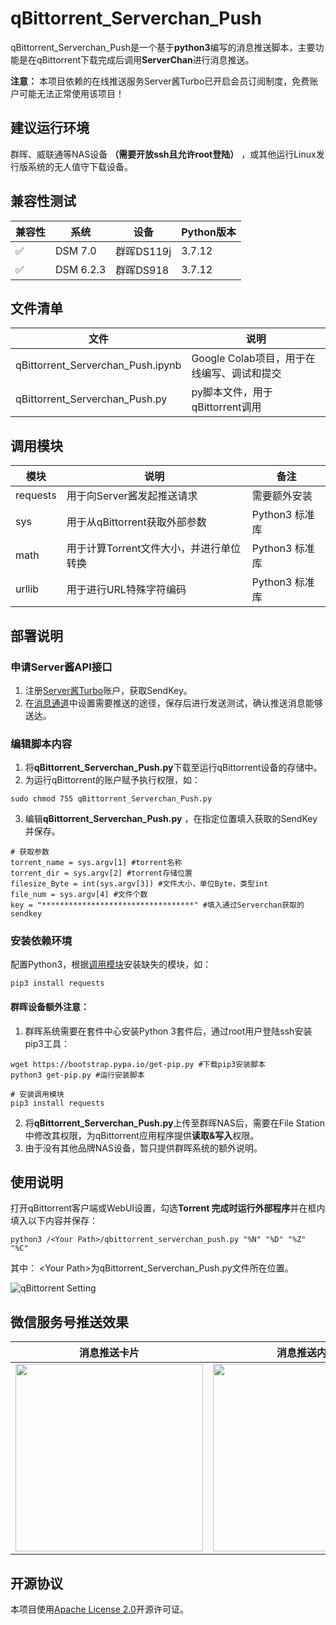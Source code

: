 # qBittorrent_Serverchan_Push
qBittorrent_Serverchan_Push是一个基于**python3**编写的消息推送脚本，主要功能是在qBittorrent下载完成后调用**ServerChan**进行消息推送。  
  
**注意：** 本项目依赖的在线推送服务Server酱Turbo已开启会员订阅制度，免费账户可能无法正常使用该项目！

## 建议运行环境

群晖、威联通等NAS设备 **（需要开放ssh且允许root登陆）** ，或其他运行Linux发行版系统的无人值守下载设备。

## 兼容性测试

| 兼容性 | 系统 | 设备 | Python版本 |
| ---- | ---- | ---- | ---- |
| :white_check_mark: | DSM 7.0 | 群晖DS119j | 3.7.12 |
| :white_check_mark: | DSM 6.2.3 | 群晖DS918 | 3.7.12 |

## 文件清单
|  文件   | 说明  |
|  ----  | ----  |
| qBittorrent_Serverchan_Push.ipynb  | Google Colab项目，用于在线编写、调试和提交 |
| qBittorrent_Serverchan_Push.py  | py脚本文件，用于qBittorrent调用 |

## 调用模块
|  模块   | 说明  |备注  |
|  ----  | ----  |----  |
| requests  | 用于向Server酱发起推送请求 | 需要额外安装 |
| sys  | 用于从qBittorrent获取外部参数 | Python3 标准库 |
| math  | 用于计算Torrent文件大小，并进行单位转换 | Python3 标准库 |  
| urllib  | 用于进行URL特殊字符编码 | Python3 标准库 |   
  

## 部署说明
### 申请Server酱API接口
1. 注册[Server酱Turbo](https://sct.ftqq.com/)账户，获取SendKey。
2. 在[消息通道](https://sct.ftqq.com/forward)中设置需要推送的途径，保存后进行发送测试，确认推送消息能够送达。
### 编辑脚本内容
1. 将**qBittorrent_Serverchan_Push.py**下载至运行qBittorrent设备的存储中。
2. 为运行qBittorrent的账户赋予执行权限，如：
```
sudo chmod 755 qBittorrent_Serverchan_Push.py
```
3. 编辑**qBittorrent_Serverchan_Push.py** ，在指定位置填入获取的SendKey并保存。
```
# 获取参数
torrent_name = sys.argv[1] #torrent名称
torrent_dir = sys.argv[2] #torrent存储位置
filesize_Byte = int(sys.argv[3]) #文件大小，单位Byte，类型int
file_num = sys.argv[4] #文件个数
key = "**********************************" #填入通过Serverchan获取的sendkey
```
### 安装依赖环境
配置Python3，根据[调用模块](https://github.com/Stalker-404/qBittorrent_Serverchan_Push#调用模块)安装缺失的模块，如：
```
pip3 install requests
```
#### 群晖设备额外注意：

1. 群晖系统需要在套件中心安装Python 3套件后，通过root用户登陆ssh安装pip3工具：
```
wget https://bootstrap.pypa.io/get-pip.py #下载pip3安装脚本
python3 get-pip.py #运行安装脚本

# 安装调用模块
pip3 install requests
```
2. 将**qBittorrent_Serverchan_Push.py**上传至群晖NAS后，需要在File Station中修改其权限，为qBittorrent应用程序提供**读取&写入**权限。
3. 由于没有其他品牌NAS设备，暂只提供群晖系统的额外说明。

## 使用说明

打开qBittorrent客户端或WebUI设置，勾选**Torrent 完成时运行外部程序**并在框内填入以下内容并保存：  
  
```python3 /<Your Path>/qbittorrent_serverchan_push.py "%N" "%D" "%Z" "%C"```  
  
其中： \<Your Path\>为qBittorrent_Serverchan_Push.py文件所在位置。  
  
![qBittorrent Setting](images/qBittorrentSetting.png)

## 微信服务号推送效果
|  消息推送卡片   | 消息推送内容  |
|  ----  | ----  |
| <img width="300" src="images/MsgPush.jpg"/>  | <img width="300" src="images/Content.jpg"/> |
 

## 开源协议
本项目使用[Apache License 2.0](https://github.com/Stalker-404/qBittorrent_Serverchan_Push/blob/main/LICENSE)开源许可证。
